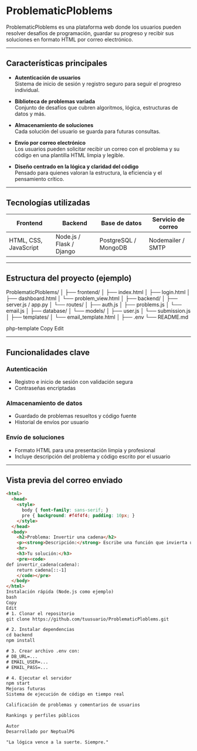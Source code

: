 # ProblematicPloblems

ProblematicPloblems es una plataforma web donde los usuarios pueden resolver desafíos de programación, guardar su progreso y recibir sus soluciones en formato HTML por correo electrónico.

---

## Características principales

- **Autenticación de usuarios**  
  Sistema de inicio de sesión y registro seguro para seguir el progreso individual.

- **Biblioteca de problemas variada**  
  Conjunto de desafíos que cubren algoritmos, lógica, estructuras de datos y más.

- **Almacenamiento de soluciones**  
  Cada solución del usuario se guarda para futuras consultas.

- **Envío por correo electrónico**  
  Los usuarios pueden solicitar recibir un correo con el problema y su código en una plantilla HTML limpia y legible.

- **Diseño centrado en la lógica y claridad del código**  
  Pensado para quienes valoran la estructura, la eficiencia y el pensamiento crítico.

---

## Tecnologías utilizadas

| Frontend       | Backend              | Base de datos       | Servicio de correo     |
|----------------|----------------------|----------------------|-------------------------|
| HTML, CSS, JavaScript | Node.js / Flask / Django | PostgreSQL / MongoDB | Nodemailer / SMTP |

---

## Estructura del proyecto (ejemplo)

ProblematicPloblems/
│
├── frontend/
│ ├── index.html
│ ├── login.html
│ ├── dashboard.html
│ └── problem_view.html
│
├── backend/
│ ├── server.js / app.py
│ └── routes/
│ ├── auth.js
│ ├── problems.js
│ └── email.js
│
├── database/
│ └── models/
│ ├── user.js
│ └── submission.js
│
├── templates/
│ └── email_template.html
│
├── .env
└── README.md

php-template
Copy
Edit

---

## Funcionalidades clave

### Autenticación
- Registro e inicio de sesión con validación segura
- Contraseñas encriptadas

### Almacenamiento de datos
- Guardado de problemas resueltos y código fuente
- Historial de envíos por usuario

### Envío de soluciones
- Formato HTML para una presentación limpia y profesional
- Incluye descripción del problema y código escrito por el usuario

---

## Vista previa del correo enviado

```html
<html>
  <head>
    <style>
      body { font-family: sans-serif; }
      pre { background: #f4f4f4; padding: 10px; }
    </style>
  </head>
  <body>
    <h2>Problema: Invertir una cadena</h2>
    <p><strong>Descripción:</strong> Escribe una función que invierta una cadena.</p>
    <hr>
    <h3>Tu solución:</h3>
    <pre><code>
def invertir_cadena(cadena):
    return cadena[::-1]
    </code></pre>
  </body>
</html>
Instalación rápida (Node.js como ejemplo)
bash
Copy
Edit
# 1. Clonar el repositorio
git clone https://github.com/tuusuario/ProblematicPloblems.git

# 2. Instalar dependencias
cd backend
npm install

# 3. Crear archivo .env con:
# DB_URL=...
# EMAIL_USER=...
# EMAIL_PASS=...

# 4. Ejecutar el servidor
npm start
Mejoras futuras
Sistema de ejecución de código en tiempo real

Calificación de problemas y comentarios de usuarios

Rankings y perfiles públicos

Autor
Desarrollado por NeptualPG

"La lógica vence a la suerte. Siempre."






